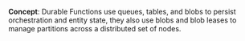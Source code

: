 **Concept**: Durable Functions use queues, tables, and blobs to persist orchestration and entity state, they also use blobs and blob leases to manage partitions across a distributed set of nodes.
